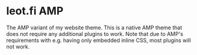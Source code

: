 # leot.fi AMP

The AMP variant of my website theme. This is a native AMP theme that does not require any additional plugins to work. Note that due to AMP's requirements with e.g. having only embedded inline CSS, most plugins will not work.
